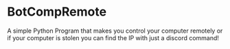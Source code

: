 # BotCompRemote
A simple Python Program that makes you control your computer remotely or if your computer is stolen you can find the IP with just a discord command! 
